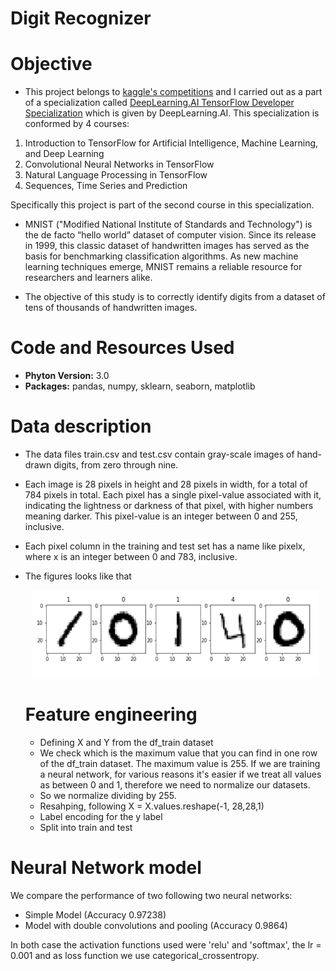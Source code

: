 # Digit Recognizer

# Objective

- This project belongs to [kaggle's competitions](https://www.kaggle.com/c/digit-recognizer) and I carried out as a part of a specialization called [DeepLearning.AI TensorFlow Developer Specialization](https://www.coursera.org/account/accomplishments/specialization/certificate/L6R6AFWVXHZT) which is given by DeepLearning.AI. This specialization is conformed by 4 courses: 
1. Introduction to TensorFlow for Artificial Intelligence, Machine Learning, and Deep Learning 
2. Convolutional Neural Networks in TensorFlow 
3. Natural Language Processing in TensorFlow 
4. Sequences, Time Series and Prediction

Specifically this project is part of the second course in this specialization. 

- MNIST ("Modified National Institute of Standards and Technology") is the de facto “hello world” dataset of computer vision. Since its release in 1999, this classic dataset of handwritten images has served as the basis for benchmarking classification algorithms. As new machine learning techniques emerge, MNIST remains a reliable resource for researchers and learners alike.

- The objective of this study is to correctly identify digits from a dataset of tens of thousands of handwritten images.

# Code and Resources Used

- **Phyton Version:** 3.0
- **Packages:** pandas, numpy, sklearn, seaborn, matplotlib

# Data description 

- The data files train.csv and test.csv contain gray-scale images of hand-drawn digits, from zero through nine.

- Each image is 28 pixels in height and 28 pixels in width, for a total of 784 pixels in total. Each pixel has a single pixel-value associated with it, indicating the lightness or darkness of that pixel, with higher numbers meaning darker. This pixel-value is an integer between 0 and 255, inclusive.

- Each pixel column in the training and test set has a name like pixelx, where x is an integer between 0 and 783, inclusive.

- The figures looks like that
  <p align="center">
   <img src="https://github.com/lilosa88/DigitRecognizion/blob/main/Images/Captura%20de%20Pantalla%202021-04-28%20a%20la(s)%2022.16.22.png" width="460" height="140">
  </p> 
  
  # Feature engineering
  
  - Defining X and Y from the df_train dataset
  - We check which is the maximum value that you can find in one row of the df_train dataset. The maximum value is 255. If we are training a neural network, for    various reasons it's easier if we treat all values as between 0 and 1, therefore we need to normalize our datasets.
  - So we normalize dividing by 255.
  - Resahping, following X = X.values.reshape(-1, 28,28,1)
  - Label encoding for the y label
  - Split into train and test

# Neural Network model

We compare the performance of two following two neural networks:
- Simple Model (Accuracy 0.97238)
- Model with double convolutions and pooling (Accuracy 0.9864)

In both case the activation functions used were 'relu' and 'softmax', the lr = 0.001 and as loss function we use categorical_crossentropy.
  
  
